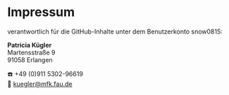 # Impressum

verantwortlich für die GitHub-Inhalte unter dem Benutzerkonto snow0815:

**Patricia Kügler**  
Martensstraße 9  
91058 Erlangen  

☎️ +49 (0)911 5302-96619  
📧 kuegler@mfk.fau.de  
